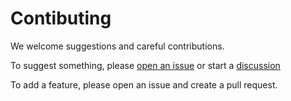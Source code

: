 # Contibuting

We welcome suggestions and careful contributions.

To suggest something, please [open an issue](https://github.com/StartAutomating/WhereFor/issues) or start a [discussion](https://github.com/StartAutomating/WhereFor/discussion)

To add a feature, please open an issue and create a pull request.
